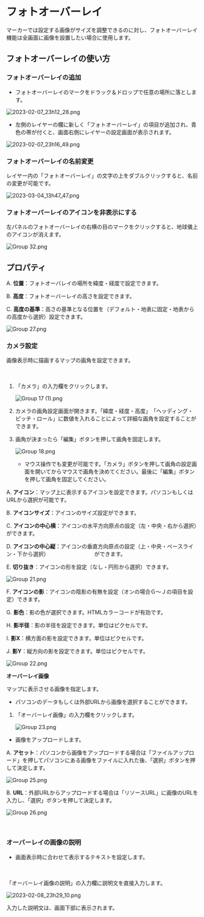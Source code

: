# フォトオーバーレイ

マーカーでは設定する画像がサイズを調整できるのに対し、フォトオーバーレイ機能は全画面に画像を設置したい場合に使用します。

## フォトオーバーレイの**使い方**

### フォトオーバーレイの追加

- フォトオーバーレイのマークをドラック＆ドロップで任意の場所に落とします。

![2023-02-07_23h12_28.png](%E3%83%95%E3%82%A9%E3%83%88%E3%82%AA%E3%83%BC%E3%83%8F%E3%82%99%E3%83%BC%E3%83%AC%E3%82%A4%2043e5ceaa30a94a4c80b8f8cb6a07b4fa/2023-02-07_23h12_28.png)

- 左側のレイヤーの欄に新しく「フォトオーバーレイ」の項目が追加され、青色の帯が付くと、画面右側にレイヤーの設定画面が表示されます。

![2023-02-07_23h16_49.png](%E3%83%95%E3%82%A9%E3%83%88%E3%82%AA%E3%83%BC%E3%83%8F%E3%82%99%E3%83%BC%E3%83%AC%E3%82%A4%2043e5ceaa30a94a4c80b8f8cb6a07b4fa/2023-02-07_23h16_49.png)

### フォトオーバーレイの名前変更

レイヤー内の「フォトオーバーレイ」の文字の上をダブルクリックすると、名前の変更が可能です。

![2023-03-04_13h47_47.png](%E3%83%95%E3%82%A9%E3%83%88%E3%82%AA%E3%83%BC%E3%83%8F%E3%82%99%E3%83%BC%E3%83%AC%E3%82%A4%2043e5ceaa30a94a4c80b8f8cb6a07b4fa/2023-03-04_13h47_47.png)

### フォトオーバーレイのアイコンを非表示にする

左パネルのフォトオーバーレイの右横の目のマークをクリックすると、地球儀上のアイコンが消えます。

![Group 32.png](%E3%83%95%E3%82%A9%E3%83%88%E3%82%AA%E3%83%BC%E3%83%8F%E3%82%99%E3%83%BC%E3%83%AC%E3%82%A4%2043e5ceaa30a94a4c80b8f8cb6a07b4fa/Group_32.png)

## プロパティ

A.   **位置**：フォトオーバレイの場所を緯度・経度で設定できます。

B.   **高度**：フォトオーバーレイの高さを設定できます。

C.   **高度の基準**：高さの基準となる位置を（デフォルト・地表に固定・地表からの高度から選択）設定できます。

![Group 27.png](%E3%83%95%E3%82%A9%E3%83%88%E3%82%AA%E3%83%BC%E3%83%8F%E3%82%99%E3%83%BC%E3%83%AC%E3%82%A4%2043e5ceaa30a94a4c80b8f8cb6a07b4fa/Group_27.png)

### **カメラ設定**

画像表示時に描画するマップの画角を設定できます。

　　

1. 「カメラ」の入力欄をクリックします。
    
    ![Group 17 (1).png](%E3%83%95%E3%82%A9%E3%83%88%E3%82%AA%E3%83%BC%E3%83%8F%E3%82%99%E3%83%BC%E3%83%AC%E3%82%A4%2043e5ceaa30a94a4c80b8f8cb6a07b4fa/Group_17_(1).png)
    
2. カメラの画角設定画面が開きます。「緯度・経度・高度」　「ヘッディング・ピッチ・ロール」に数値を入れることによって詳細な画角を設定することができます。
3. 画角が決まったら「編集」ボタンを押して画角を固定します。
    
    ![Group 18.png](%E3%83%95%E3%82%A9%E3%83%88%E3%82%AA%E3%83%BC%E3%83%8F%E3%82%99%E3%83%BC%E3%83%AC%E3%82%A4%2043e5ceaa30a94a4c80b8f8cb6a07b4fa/Group_18.png)
    
    - マウス操作でも変更が可能です。「カメラ」ボタンを押して画角の設定画面を開いてからマウスで画角を決めてください。最後に「編集」ボタンを押して画角を固定してください。

A.   **アイコン**：マップ上に表示するアイコンを設定できます。パソコンもしくはURLから選択が可能です。

B.   **アイコンサイズ**：アイコンのサイズ設定ができます。

C.   **アイコンの中心横**：アイコンの水平方向原点の設定（左・中央・右から選択）ができます。

D.   **アイコンの中心縦**：アイコンの垂直方向原点の設定（上・中央・ベースライン・下から選択）　　　　　　　　　ができます。

E.   **切り抜き**：アイコンの形を設定（なし・円形から選択）できます。

![Group 21.png](%E3%83%95%E3%82%A9%E3%83%88%E3%82%AA%E3%83%BC%E3%83%8F%E3%82%99%E3%83%BC%E3%83%AC%E3%82%A4%2043e5ceaa30a94a4c80b8f8cb6a07b4fa/Group_21.png)

F.   **アイコンの影**：アイコンの陰影の有無を設定（オンの場合Ｇ～Ｊの項目を設定）できます。

G.  **影色**：影の色が選択できます。HTMLカラーコードが有効です。

H.  **影半径**：影の半径を設定できます。単位はピクセルです。

 I.   **影X**：横方面の影を設定できます。単位はピクセルです。

 J.   **影Y**：縦方向の影を設定できます。単位はピクセルです。

![Group 22.png](%E3%83%95%E3%82%A9%E3%83%88%E3%82%AA%E3%83%BC%E3%83%8F%E3%82%99%E3%83%BC%E3%83%AC%E3%82%A4%2043e5ceaa30a94a4c80b8f8cb6a07b4fa/Group_22.png)

**オーバーレイ画像**

マップに表示させる画像を指定します。

- パソコンのデータもしくは外部URLから画像を選択することができます。

1. 「オーバーレイ画像」の入力欄をクリックします。
    
    ![Group 23.png](%E3%83%95%E3%82%A9%E3%83%88%E3%82%AA%E3%83%BC%E3%83%8F%E3%82%99%E3%83%BC%E3%83%AC%E3%82%A4%2043e5ceaa30a94a4c80b8f8cb6a07b4fa/Group_23.png)
    

- 画像をアップロードします。

A.   **アセット**：パソコンから画像をアップロードする場合は「ファイルアップロード」を押してパソコンにある画像をファイルに入れた後、「選択」ボタンを押して決定します。

![Group 25.png](%E3%83%95%E3%82%A9%E3%83%88%E3%82%AA%E3%83%BC%E3%83%8F%E3%82%99%E3%83%BC%E3%83%AC%E3%82%A4%2043e5ceaa30a94a4c80b8f8cb6a07b4fa/Group_25.png)

B.   **URL**：外部URLからアップロードする場合は「リソースURL」に画像のURLを入力し、「選択」ボタンを押して決定します。

![Group 26.png](%E3%83%95%E3%82%A9%E3%83%88%E3%82%AA%E3%83%BC%E3%83%8F%E3%82%99%E3%83%BC%E3%83%AC%E3%82%A4%2043e5ceaa30a94a4c80b8f8cb6a07b4fa/Group_26.png)

　

### **オーバーレイの画像の説明**

- 画面表示時に合わせて表示するテキストを設定します。

　

「オーバーレイ画像の説明」の入力欄に説明文を直接入力します。

![2023-02-08_23h29_10.png](%E3%83%95%E3%82%A9%E3%83%88%E3%82%AA%E3%83%BC%E3%83%8F%E3%82%99%E3%83%BC%E3%83%AC%E3%82%A4%2043e5ceaa30a94a4c80b8f8cb6a07b4fa/2023-02-08_23h29_10.png)

入力した説明文は、画面下部に表示されます。
    

